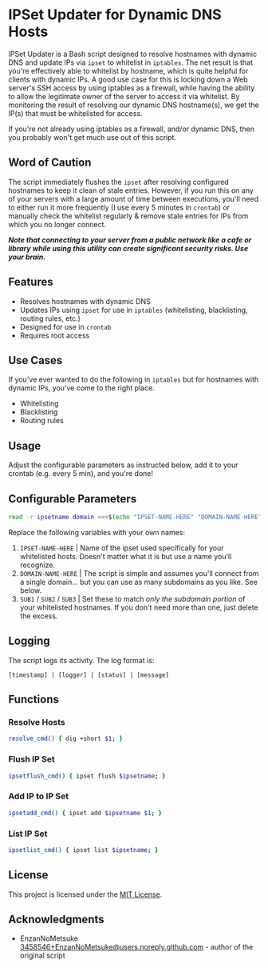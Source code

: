 # IPSet Updater for Dynamic DNS Hosts

IPSet Updater is a Bash script designed to resolve hostnames with dynamic DNS and update IPs via `ipset` to whitelist in `iptables`. The net result is that you're effectively able to whitelist by hostname, which is quite helpful for clients with dynamic IPs. A good use case for this is locking down a Web server's SSH access by using iptables as a firewall, while having the ability to allow the legitimate owner of the server to access it via whitelist. By monitoring the result of resolving our dynamic DNS hostname(s), we get the IP(s) that must be whitelisted for access.

If you're not already using iptables as a firewall, and/or dynamic DNS, then you probably won't get much use out of this script.

## Word of Caution

The script immediately flushes the `ipset` after resolving configured hostnames to keep it clean of stale entries. However, if you run this on any of your servers with a large amount of time between executions, you'll need to either run it more frequently (I use every 5 minutes in `crontab`) or manually check the whitelist regularly & remove stale entries for IPs from which you no longer connect. 

***Note that connecting to your server from a public network like a cafe or library while using this utility can create significant security risks. Use your brain.***

## Features

- Resolves hostnames with dynamic DNS
- Updates IPs using `ipset` for use in `iptables` (whitelisting, blacklisting, routing rules, etc.)
- Designed for use in `crontab`
- Requires root access

## Use Cases

If you've ever wanted to do the following in `iptables` but for hostnames with dynamic IPs, you've come to the right place.
- Whitelisting
- Blacklisting
- Routing rules

## Usage

Adjust the configurable parameters as instructed below, add it to your crontab (e.g. every 5 min), and you're done!

## Configurable Parameters

```bash
read -r ipsetname domain <<<$(echo "IPSET-NAME-HERE" "DOMAIN-NAME-HERE") && read -a subdomains <<< "SUB1 SUB2 SUB3"
```
Replace the following variables with your own names:
1. `IPSET-NAME-HERE`           | Name of the ipset used specifically for your whitelisted hosts. Doesn't matter what it is but use a name you'll recognize.
2. `DOMAIN-NAME-HERE`          | The script is simple and assumes you'll connect from a single domain... but you can use as many subdomains as you like. See below.
3. `SUB1` / `SUB2` / `SUB3`    | Set these to match *only the subdomain portion* of your whitelisted hostnames. If you don't need more than one, just delete the excess.

## Logging

The script logs its activity. The log format is:

```
[timestamp] | [logger] | [status] | [message]
```

## Functions

### Resolve Hosts

```bash
resolve_cmd() { dig +short $1; }
```

### Flush IP Set

```bash
ipsetflush_cmd() { ipset flush $ipsetname; }
```

### Add IP to IP Set

```bash
ipsetadd_cmd() { ipset add $ipsetname $1; }
```

### List IP Set

```bash
ipsetlist_cmd() { ipset list $ipsetname; }
```

## License

This project is licensed under the [MIT License](LICENSE).

## Acknowledgments

- EnzanNoMetsuke <3458546+EnzanNoMetsuke@users.noreply.github.com> - author of the original script